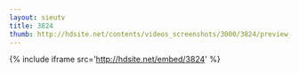 ```yaml
---
layout: sieutv
title: 3824
thumb: http://hdsite.net/contents/videos_screenshots/3000/3824/preview_360p.mp4.jpg
---
```

{% include iframe src='http://hdsite.net/embed/3824' %}
 
